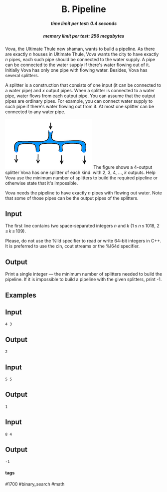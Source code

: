 <h1 style='text-align: center;'> B. Pipeline</h1>

<h5 style='text-align: center;'>time limit per test: 0.4 seconds</h5>
<h5 style='text-align: center;'>memory limit per test: 256 megabytes</h5>

Vova, the Ultimate Thule new shaman, wants to build a pipeline. As there are exactly *n* houses in Ultimate Thule, Vova wants the city to have exactly *n* pipes, each such pipe should be connected to the water supply. A pipe can be connected to the water supply if there's water flowing out of it. Initially Vova has only one pipe with flowing water. Besides, Vova has several splitters.

A splitter is a construction that consists of one input (it can be connected to a water pipe) and *x* output pipes. When a splitter is connected to a water pipe, water flows from each output pipe. You can assume that the output pipes are ordinary pipes. For example, you can connect water supply to such pipe if there's water flowing out from it. At most one splitter can be connected to any water pipe.

 ![](images/3836a6f09fa9539e05b08c85883dad842f3b75c1.png) The figure shows a 4-output splitter Vova has one splitter of each kind: with 2, 3, 4, ..., *k* outputs. Help Vova use the minimum number of splitters to build the required pipeline or otherwise state that it's impossible.

Vova needs the pipeline to have exactly *n* pipes with flowing out water. Note that some of those pipes can be the output pipes of the splitters.

## Input

The first line contains two space-separated integers *n* and *k* (1 ≤ *n* ≤ 1018, 2 ≤ *k* ≤ 109).

Please, do not use the %lld specifier to read or write 64-bit integers in С++. It is preferred to use the cin, cout streams or the %I64d specifier.

## Output

Print a single integer — the minimum number of splitters needed to build the pipeline. If it is impossible to build a pipeline with the given splitters, print -1.

## Examples

## Input


```
4 3  

```
## Output


```
2  

```
## Input


```
5 5  

```
## Output


```
1  

```
## Input


```
8 4  

```
## Output


```
-1  

```


#### tags 

#1700 #binary_search #math 